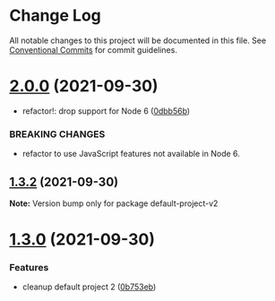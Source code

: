 # Change Log

All notable changes to this project will be documented in this file.
See [Conventional Commits](https://conventionalcommits.org) for commit guidelines.

# [2.0.0](https://github.com/knitesh/test-delete/compare/v1.3.2...v2.0.0) (2021-09-30)


* refactor!: drop support for Node 6 ([0dbb56b](https://github.com/knitesh/test-delete/commit/0dbb56b69d6afa2e3fe3540fb91d1fb027ab74f2))


### BREAKING CHANGES

* refactor to use JavaScript features not available in Node 6.





## [1.3.2](https://github.com/knitesh/test-delete/compare/v1.3.1...v1.3.2) (2021-09-30)

**Note:** Version bump only for package default-project-v2





# [1.3.0](https://github.com/knitesh/test-delete/compare/v1.0.0...v1.3.0) (2021-09-30)


### Features

* cleanup default project 2 ([0b753eb](https://github.com/knitesh/test-delete/commit/0b753eb14b626b4b9f0cf0b153349af128374e82))
